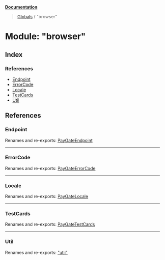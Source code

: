 **[Documentation](../README.md)**

> [Globals](../README.md) / "browser"

# Module: "browser"

## Index

### References

- [Endpoint](_browser_.md#endpoint)
- [ErrorCode](_browser_.md#errorcode)
- [Locale](_browser_.md#locale)
- [TestCards](_browser_.md#testcards)
- [Util](_browser_.md#util)

## References

### Endpoint

Renames and re-exports: [PayGateEndpoint](_types_.md#paygateendpoint)

---

### ErrorCode

Renames and re-exports: [PayGateErrorCode](_types_.md#paygateerrorcode)

---

### Locale

Renames and re-exports: [PayGateLocale](../enums/_types_.paygatelocale.md)

---

### TestCards

Renames and re-exports: [PayGateTestCards](_types_.md#paygatetestcards)

---

### Util

Renames and re-exports: [&quot;util&quot;](_util_.md)
